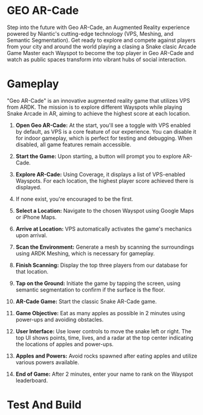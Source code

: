 # GEO AR-Cade

Step into the future with Geo AR-Cade, an Augmented Reality experience powered by Niantic's cutting-edge technology (VPS, Meshing, and Semantic Segmentation).
Get ready to explore and compete against players from your city and around the world playing a clasing a Snake clasic Arcade Game
Master each Wayspot to become the top player in Geo AR-Cade and watch as public spaces transform into vibrant hubs of social interaction.

# Gameplay

"Geo AR-Cade" is an innovative augmented reality game that utilizes VPS from ARDK. 
The mission is to explore different Wayspots while playing Snake Arcade in AR, aiming to achieve the highest score at each location.

1. **Open Geo AR-Cade:** At the start, you'll see a toggle with VPS enabled by default, as VPS is a core feature of our experience. You can disable it for indoor gameplay, which is perfect for testing and debugging. When disabled, all game features remain accessible.

2. **Start the Game:** Upon starting, a button will prompt you to explore AR-Cade.

3. **Explore AR-Cade:** Using Coverage, it displays a list of VPS-enabled Wayspots. For each location, the highest player score achieved there is displayed.

4. If none exist, you're encouraged to be the first.

5. **Select a Location:** Navigate to the chosen Wayspot using Google Maps or iPhone Maps.

6. **Arrive at Location:** VPS automatically activates the game's mechanics upon arrival.

7. **Scan the Environment:** Generate a mesh by scanning the surroundings using ARDK Meshing, which is necessary for gameplay.

8. **Finish Scanning:** Display the top three players from our database for that location.

9. **Tap on the Ground:** Initiate the game by tapping the screen, using semantic segmentation to confirm if the surface is the floor.

10. **AR-Cade Game:** Start the classic Snake AR-Cade game.

11. **Game Objective:** Eat as many apples as possible in 2 minutes using power-ups and avoiding obstacles.

12. **User Interface:** Use lower controls to move the snake left or right. The top UI shows points, time, lives, and a radar at the top center indicating the locations of apples and power-ups.

13. **Apples and Powers:** Avoid rocks spawned after eating apples and utilize various powers available.

14. **End of Game:** After 2 minutes, enter your name to rank on the Wayspot leaderboard.

# Test And Build



